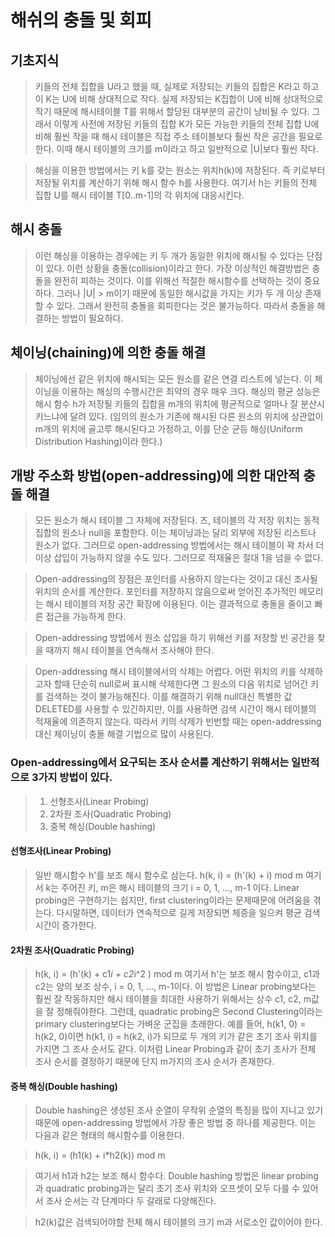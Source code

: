 해쉬의 충돌 및 회피
=

## 기초지식
> 키들의 전체 집합을 U라고 했을 때, 실제로 저장되는 키들의 집합은 K라고 하고 이 K는 U에 비해 상대적으로 작다. 실제 저장되는 K집합이 U에 비해 상대적으로 작기 때문에 해시테이블 T를 위해서 할당된 대부분의 공간이 낭비될 수 있다. 그래서 이렇게 사전에 저장된 키들의 집합 K가 모든 가능한 키들의 전체 집합 U에 비해 훨씬 작을 때 해시 테이블은 직접 주소 테이블보다 훨씬 작은 공간을 필요로 한다. 이때 해시 테이블의 크기를 m이라고 하고 일반적으로 |U|보다 훨씬 작다. 

> 해싱을 이용한 방법에서는 키 k를 갖는 원소는 위치h(k)에 저장된다. 즉 키로부터 저장될 위치를 계산하기 위해 해시 함수 h를 사용한다. 여기서 h는 키들의 전체 집합 U를 해시 테이블 T[0..m-1]의 각 위치에 대응시킨다.

## 해시 충돌
> 이런 해싱을 이용하는 경우에는 키 두 개가 동일한 위치에 해시될 수 있다는 단점이 있다. 이런 상황을 충돌(collision)이라고 한다. 가장 이상적인 해결방법은 충돌을 완전히 피하는 것이다. 이를 위해선 적절한 해시함수를 선택하는 것이 중요하다. 그러나 |U| > m이기 때문에 동일한 해시값을 가지는 키가 두 개 이상 존재할 수 있다. 그래서 완전히 충돌을 회피한다는 것은 불가능하다. 따라서 충돌을 해결하는 방법이 필요하다.

## 체이닝(chaining)에 의한 충돌 해결
> 체이닝에선 같은 위치에 해시되는 모든 원소를 같은 연결 리스트에 넣는다. 이 체이닝을 이용하는 해싱의 수행시간은 최약의 경우 매우 크다. 해싱의 평균 성능은 해시 함수 h가 저장될 키들의 집합을 m개의 위치에 평균적으로 얼마나 잘 분산시키느냐에 달려 있다. (임의의 원소가 기존에 해시된 다른 원소의 위치에 상관없이 m개의 위치에 골고루 해시된다고 가정하고, 이를 단순 균등 해싱(Uniform Distribution Hashing)이라 한다.)

## 개방 주소화 방법(open-addressing)에 의한 대안적 충돌 해결
> 모든 원소가 해시 테이블 그 자체에 저장된다. 즈, 테이블의 각 저장 위치는 동적 집합의 원소나 null을 포함한다. 이는 체이닝과는 달리 외부에 저장된 리스트나 원소가 없다. 그러므로 open-addressing 방법에서는 해시 테이블이 꽉 차서 더 이상 삽입이 가능하지 않을 수도 있다. 그러므로 적재율은 절대 1을 넘을 수 없다.

> Open-addressing의 장점은 포인터를 사용하지 않는다는 것이고 대신 조사될 위치의 순서를 계산한다. 포인터를 저장하지 않음으로써 얻어진 추가적인 메모리는 해시 테이블의 저장 공간 확장에 이용된다. 이는 결과적으로 충돌을 줄이고 빠른 접근을 가능하게 한다.

> Open-addressing 방법에서 원소 삽입을 하기 위해선 키를 저장할 빈 공간을 찾을 때까지 해시 테이블을 연속해서 조사해야 한다.

> Open-addressing 해시 테이블에서의 삭제는 어렵다. 어떤 위치의 키를 삭제하고자 할때 단순히 null로써 표시해 삭제한다면 그 원소의 다음 위치로 넘어간 키를 검색하는 것이 불가능해진다. 이를 해결하기 위해 null대신  특별한 값 DELETED를 사용할 수 있긴하지만, 이를 사용하면 검색 시간이 해시 테이블의 적재율에 의존하지 않는다. 따라서 키의 삭제가 빈번할 때는 open-addressing 대신 체이닝이 충돌 해결 기법으로 많이 사용된다.

### Open-addressing에서 요구되는 조사 순서를 계산하기 위해서는 일반적으로 3가지 방법이 있다.
> 1. 선형조사(Linear Probing)
> 2. 2차원 조사(Quadratic Probing)
> 3. 중복 해싱(Double hashing)

#### 선형조사(Linear Probing)
>일반 해시함수 h'를 보조 해시 함수로 삼는다.
h(k, i) = (h'(k) + i) mod m
여기서 k는 주어진 키, m은 해시 테이블의 크기 i = 0, 1, …, m-1 이다. 
Linear probing은 구현하기는 쉽지만, first clustering이라는 문제때문에 어려움을 겪는다. 다시말하면, 데이터가 연속적으로 길게 저장되면 체증을 일으켜 평균 검색 시간이 증가한다.

#### 2차원 조사(Quadratic Probing)
> h(k, i) = (h'(k) + c1*i + c2*i^2 ) mod m
여기서 h'는 보조 해시 함수이고, c1과 c2는 양의 보조 상수, i = 0, 1, …, m-1이다.
이 방법은 Linear probing보다는 훨씬 잘 작동하지만 해시 테이블을 최대한 사용하기 위해서는 상수 c1, c2, m값을 잘 정해줘야한다. 그런데, quadratic probing은 Second Clustering이라는 primary clustering보다는 가벼운 군집을 초래한다. 예를 들어, h(k1, 0) = h(k2, 0)이면 h(k1, i) = h(k2, i)가 되므로 두 개의 키가 같은 초기 조사 위치를 가지면 그 조사 순서도 같다. 이처럼 Linear Probing과 같이 초기 조사가 전체 조사 순서를 결정하기 때문에 단지 m가지의 조사 순서가 존재한다.

#### 중복 해싱(Double hashing)
> Double hashing은 생성된 조사 순열이 무작위 순열의 특징을 많이 지니고 있기 때문에 open-addressing 방법에서 가장 좋은 방법 중 하나를 제공한다. 이는 다음과 같은 형태의 해시함수를 이용한다.

> h(k, i) = (h1(k) + i*h2(k)) mod m

> 여기서 h1과 h2는 보조 해시 함수다.
Double hashing 방법은 linear probing과 quadratic probing과는 달리 초기 조사 위치와 오프셋이 모두 다를 수 있어서 조사 순서는 각 단계마다 두 갈래로 다양해진다.

> h2(k)값은 검색되어야할 전체 해시 테이블의 크기 m과 서로소인 값이어야 한다. 
